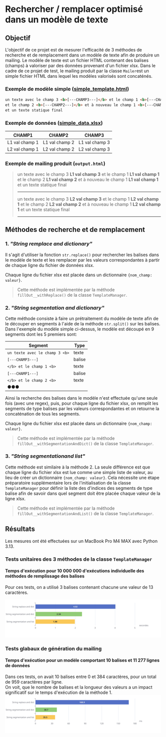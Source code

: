 # Rechercher / remplacer optimisé dans un modèle de texte

## Objectif
L'objectif de ce projet est de mesurer l'efficacité de 3 méthodes de recherche et de remplacement dans un modèle de texte afin de produire un mailing.
Le modèle de texte est un fichier HTML contenant des balises (champs) à valoriser par des données provenant d'un fichier xlsx.
Dans le cadre de ce projet de test, le mailing produit par la classe `Mailer`est un simple fichier HTML dans lequel les modèles valorisés sont concaténés.

### Exemple de modèle simple ([simple_template.html](simple_template.html))
```html
un texte avec le champ 3 <b>[---CHAMP3---]</b> et le champ 1 <b>[---CHAMP1---]</b>
et le champ 2 <b>[---CHAMP2---]</b> et à nouveau le champ 1 <b>[---CHAMP1---]</b>
et un texte statique final
```
### Exemple de données ([simple_data.xlsx](simple_data.xlsx))
| CHAMP1         | CHAMP2         | CHAMP3         |
| -------------- | -------------- | -------------- |
| L1 val champ 1 | L1 val champ 2 | L1 val champ 3 |
| L2 val champ 1 | L2 val champ 2 | L2 val champ 3 |

### Exemple de mailing produit (`output.html`)
>un texte avec le champ 3 <b>L1 val champ 3</b> et le champ 1 <b>L1 val champ 1</b>
et le champ 2 <b>L1 val champ 2</b> et à nouveau le champ 1 <b>L1 val champ 1</b>
et un texte statique final<hr>
un texte avec le champ 3 <b>L2 val champ 3</b> et le champ 1 <b>L2 val champ 1</b>
et le champ 2 <b>L2 val champ 2</b> et à nouveau le champ 1 <b>L2 val champ 1</b>
et un texte statique final<hr>

## Méthodes de recherche et de remplacement
### 1. *"String remplace and dictionary"*
Il s'agit d'utiliser la fonction `str.replace()` pour rechercher les balises dans le modèle de texte et
les remplacer par les valeurs correspondantes à partir de chaque ligne du fichier de données xlsx.  

Chaque ligne du fichier xlsx est placée dans un dictionnaire `{nom_champ: valeur}`.

> Cette méthode est implémentée par la méthode `fillOut__withReplace()` de la classe `TemplateManager`.

### 2. *"String segmentation and dictionary"*
Cette méthode consiste à faire un prétraitement du modèle de texte afin de le découper en segments à l'aide de la méthode `str.split()` sur les balises. 
Dans l'exemple du modèle simple ci-dessus, le modèle est découpé en 9 segments dont les 5 premiers sont:  

| Segment                        | Type   |
| ------------------------------ | ------ |
| `un texte avec le champ 3 <b>` | texte  |
| `[---CHAMP3---]`               | balise |
| `</b> et le champ 1 <b>`       | texte  |
| `[---CHAMP1---]`               | balise |
| `</b> et le champ 2 <b>`       | texte  |
| ●●●                            |        |

Ainsi la recherche des balises dans le modèle n'est effectuée qu'une seule fois (avec une regex), puis,
pour chaque ligne du fichier xlsx, on remplit les segments de type balises par les valeurs correspondantes et on retourne la concaténation de tous les segments.

Chaque ligne du fichier xlsx est placée dans un dictionnaire `{nom_champ: valeur}`.

> Cette méthode est implémentée par la méthode `fillOut__withSegmentationAndDict()` de la classe `TemplateManager`.

### 3. *"String segmentationand list"*
Cette méthode est similaire à la méthode 2. La seule différence est que chaque ligne du fichier xlsx est lue comme une simple liste de valeur,
au lieu de créer un dictionnaire `{nom_champ: valeur}`. Cela nécessite une étape préparatoire supplémentaire lors de l'initialisation de la classe `TemplateManager`
pour définir la liste des d'indices des segments de type balise afin de savoir dans quel segment doit être placée chaque valeur de la ligne xlsx.

> Cette méthode est implémentée par la méthode `fillOut__withSegmentationAndList()` de la classe `TemplateManager`.

## Résultats
Les mesures ont été effectuées sur un MacBook Pro M4 MAX avec Python 3.13.

### Tests unitaires des 3 méthodes de la classe `TemplateManager`

#### Temps d'exécution pour 10 000 000 d'exécutions individuelle des méthodes de remplissage des balises
Pour ces tests, on a utilisé 3 balises contenant chacune une valeur de 13 caractères.

![tests_unitaires.svg](tests_unitaires.svg)
### Tests glabaux de génération du mailing

#### Temps d'exécution pour un modèle comportant 10 balises et 11 277 lignes de données
Dans ces tests, on avait 10 balises entre 0 et 384 caractères, pour un total de 959 caractères par ligne.  
On voit, que le nombre de balises et la longueur des valeurs a un impact significatif sur le temps d'exécution de la méthode 1.
![tests_globaux.svg](tests_globaux.svg)
